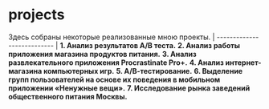 # projects
Здесь собраны некоторые реализованные мною проекты.
| --------------------------- |
**1. Анализ результатов А/В теста.**
**2. Анализ работы приложения магазина продуктов питания.**
**3. Анализ развлекательного приложения Procrastinate Pro+.**
**4. Анализ интернет-магазина компьютерных игр.**
**5. А/В-тестирование.**
**6. Выделение групп пользователей на основе их поведения в мобильном приложении «Ненужные вещи».**
**7. Исследование рынка заведений общественного питания Москвы.**
